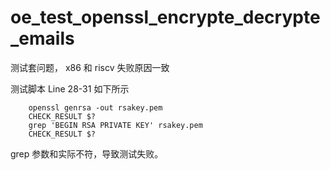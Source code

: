 # oe_test_openssl_encrypte_decrypte_emails

测试套问题， x86 和 riscv 失败原因一致

测试脚本 Line 28-31 如下所示

```
    openssl genrsa -out rsakey.pem
    CHECK_RESULT $?
    grep 'BEGIN RSA PRIVATE KEY' rsakey.pem
    CHECK_RESULT $?
```

grep 参数和实际不符，导致测试失败。

